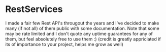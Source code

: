 # RestServices
I made a fair few Rest API's througout the years and I've decided to make many (if not all) of them public with some documentation.
Note that some may be rate limited and I don't quote any uptime guarantees for any of them, but feel absolutely free to use them :) (credit is greatly appriciated if its of importance to your project, helps me grow as well)

